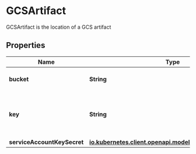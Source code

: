 

# GCSArtifact

GCSArtifact is the location of a GCS artifact
## Properties

Name | Type | Description | Notes
------------ | ------------- | ------------- | -------------
**bucket** | **String** | Bucket is the name of the bucket |  [optional]
**key** | **String** | Key is the path in the bucket where the artifact resides | 
**serviceAccountKeySecret** | [**io.kubernetes.client.openapi.models.V1SecretKeySelector**](io.kubernetes.client.openapi.models.V1SecretKeySelector.md) |  |  [optional]



